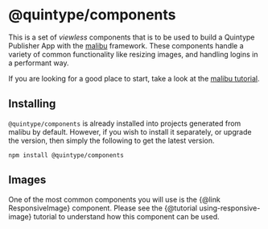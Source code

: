 # @quintype/components

This is a set of *viewless* components that is to be used to build a Quintype Publisher App with the [malibu](https://github.com/quintype/malibu) framework. These components handle a variety of common functionality like resizing images, and handling logins in a performant way.

If you are looking for a good place to start, take a look at the [malibu tutorial](https://quintype.github.io/malibu/tutorial).

## Installing

`@quintype/components` is already installed into projects generated from malibu by default. However, if you wish to install it separately, or upgrade the version, then simply the following to get the latest version.

```shell
npm install @quintype/components
```

## Images

One of the most common components you will use is the {@link ResponsiveImage} component. Please see the {@tutorial using-responsive-image} tutorial to understand how this component can be used.
